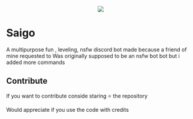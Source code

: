 <p align="center">
   <a href="https://github.com/rapptz/discord.py" target="_blank">
     <img src="https://img.shields.io/badge/discord.py-2.0.0a-blue?style=flat-square" />
   </a>

# Saigo

A multipurpose fun , leveling, nsfw discord bot made because a friend of mine requested to
Was originally supposed to be an nsfw bot bot but i added more commands

## Contribute

If you want to contribute conside staring ⭐️ the repository 

Would appreciate if you use the code with credits

